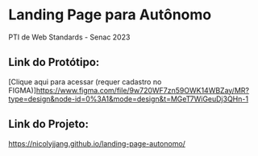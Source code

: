 # Landing Page para Autônomo
PTI de Web Standards - Senac 2023


## Link do Protótipo:
[Clique aqui para acessar (requer cadastro no FIGMA)]https://www.figma.com/file/9w720WF7zn59OWK14WBZay/MR?type=design&node-id=0%3A1&mode=design&t=MGeT7WiGeuDj3QHn-1

## Link do Projeto:
https://nicolyjjang.github.io/landing-page-autonomo/
